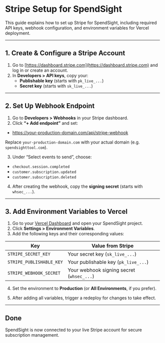 # Stripe Setup for SpendSight

This guide explains how to set up Stripe for SpendSight, including required API keys, webhook configuration, and environment variables for Vercel deployment.

---

##  1. Create & Configure a Stripe Account

1. Go to [https://dashboard.stripe.com](https://dashboard.stripe.com) and log in or create an account.
2. In **Developers > API keys**, copy your:
   - **Publishable key** (starts with `pk_live_...`)
   - **Secret key** (starts with `sk_live_...`)

---

##  2. Set Up Webhook Endpoint

1. Go to **Developers > Webhooks** in your Stripe dashboard.
2. Click **“+ Add endpoint”** and set:
 
  - https://your-production-domain.com/api/stripe-webhook

Replace `your-production-domain.com` with your actual domain (e.g. `spendsighttool.com`).

3. Under “Select events to send”, choose:

- `checkout.session.completed`
- `customer.subscription.updated`
- `customer.subscription.deleted`

4. After creating the webhook, copy the **signing secret** (starts with `whsec_...`).

---

##  3. Add Environment Variables to Vercel

1. Go to your [Vercel Dashboard](https://vercel.com/dashboard) and open your SpendSight project.
2. Click **Settings > Environment Variables**.
3. Add the following keys and their corresponding values:

| Key                     | Value from Stripe |
|------------------------|-------------------|
| `STRIPE_SECRET_KEY`     | Your secret key (`sk_live_...`) |
| `STRIPE_PUBLISHABLE_KEY` | Your publishable key (`pk_live_...`) |
| `STRIPE_WEBHOOK_SECRET`  | Your webhook signing secret (`whsec_...`) |

4. Set the environment to **Production** (or **All Environments**, if you prefer).

5. After adding all variables, trigger a redeploy for changes to take effect.

---

## Done

SpendSight is now connected to your live Stripe account for secure subscription management.
